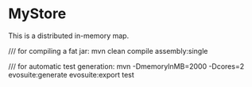 # MyStore
This is a distributed in-memory  map.


/// for compiling a fat jar: 
mvn clean compile assembly:single

/// for automatic test generation: 
mvn -DmemoryInMB=2000 -Dcores=2 evosuite:generate evosuite:export  test

